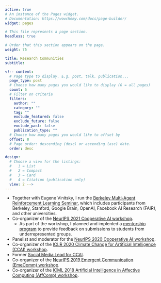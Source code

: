 ```yaml
---
active: true
# An instance of the Pages widget.
# Documentation: https://wowchemy.com/docs/page-builder/
widget: pages

# This file represents a page section.
headless: true

# Order that this section appears on the page.
weight: 75

title: Research Communities
subtitle:

<!-- content:
  # Page type to display. E.g. post, talk, publication...
  page_type: post
  # Choose how many pages you would like to display (0 = all pages)
  count: 5
  # Filter on criteria
  filters:
    author: ""
    category: ""
    tag: ""
    exclude_featured: false
    exclude_future: false
    exclude_past: false
    publication_type: ""
  # Choose how many pages you would like to offset by
  offset: 0
  # Page order: descending (desc) or ascending (asc) date.
  order: desc

design:
  # Choose a view for the listings:
  #   1 = List
  #   2 = Compact
  #   3 = Card
  #   4 = Citation (publication only)
  view: 2 -->
---
```

* Together with Eugene Vinitsky, I run the [Berkeley Multi-Agent Reinforcement Learning Seminar](https://sites.google.com/corp/view/berkeleymarl/home), which includes participants from Berkeley, Stanford, Google Brain, OpenAI, Facebook AI Research (FAIR), and other universities. 
* Co-organizer of the [NeurIPS 2021 Cooperative AI workshop](https://www.cooperativeai.com/neurips-2021/workshop-information). 
  * As part of the workshop, I planned and implented a [mentorship program](https://www.cooperativeai.com/neurips-2021/workshop-information#h.ssihuuiopnhu) to provide feedback on submissions to students from underrepresented groups.
* Panelist and moderator for the [NeurIPS 2020 Cooperative AI workshop](https://www.cooperativeai.com/neurips-2020/speakers).
* Co-organizer of the [ICLR 2020 Climate Change for Artificial Intelligence (CCAI) workshop](https://www.climatechange.ai/events/iclr2020.html).
* Former [Social Media Lead for CCAI](https://www.climatechange.ai/about#people).
* Co-organizer of the [NeurIPS 2019 Emergent Communication (EmeComm) workshop](https://sites.google.com/corp/view/emecom2019/home).
* Co-organizer of the [ICML 2018 Artificial Intelligence in Affective Computing (AffComp) workshop](https://icml.cc/Conferences/2018/Schedule?showEvent=3304).